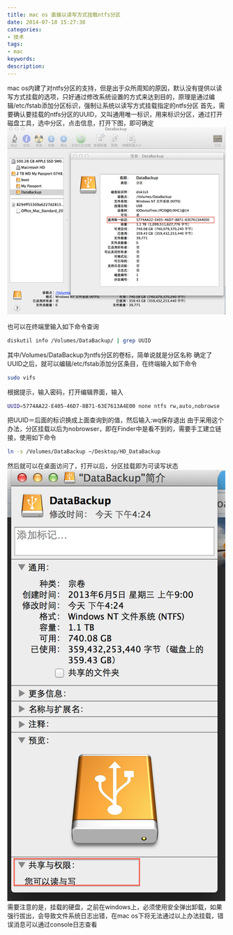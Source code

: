 ```yaml
---
title: mac os 直接以读写方式挂载ntfs分区
date: 2014-07-18 15:27:38
categories:
- 技术
tags: 
- mac
keywords:
description:
---
```



mac os内建了对ntfs分区的支持，但是出于众所周知的原因，默认没有提供以读写方式挂载的选项，只好通过修改系统设置的方式来达到目的，原理是通过编辑/etc/fstab添加分区标识，强制让系统以读写方式挂载指定的ntfs分区
首先，需要确认要挂载的ntfs分区的UUID，又叫通用唯一标识，用来标识分区，通过打开 磁盘工具，选中分区，点击信息，打开下图，即可确定
![disk](2014-07-18.mac_os_ntfs/disk.png)
<!-- more -->
也可以在终端里输入如下命令查询

``` bash
diskutil info /Volumes/DataBackup/ | grep UUID
```
其中/Volumes/DataBackup为ntfs分区的卷标，简单说就是分区名称
确定了UUID之后，就可以编辑/etc/fstab添加分区条目，在终端输入如下命令
``` bash
sudo vifs
```

根据提示，输入密码，打开编辑界面，输入
``` bash
UUID=5774AA22-E405-46D7-8B71-63E7613A4E00 none ntfs rw,auto,nobrowse
```
把UUID＝后面的标识换成上面查询到的值，然后输入:wq保存退出
由于采用这个办法，分区挂载以后为nobrowser，即在Finder中是看不到的，需要手工建立链接，使用如下命令

``` bash
ln -s /Volumes/DataBackup ~/Desktop/HD_DataBackup
```

然后就可以在桌面访问了，打开以后，分区挂载即为可读写状态
![disk](2014-07-18.mac_os_ntfs/rw.png)
需要注意的是，挂载的硬盘，之前在windows上，必须使用安全弹出卸载，如果强行拔出，会导致文件系统日志出错，在mac os下将无法通过以上办法挂载，错误消息可以通过console日志查看
